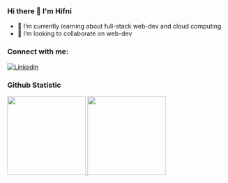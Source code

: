 ### Hi there 👋 I'm Hifni

<!--
**muhifni/muhifni** is a ✨ _special_ ✨ repository because its `README.md` (this file) appears on your GitHub profile.

Here are some ideas to get you started:

- 🔭 I’m currently working on ...
- 📫 How to reach me: [muhammad.gcs@gmail.com](mailto:muhammad.gcs@gmail.com)
- 👯 I’m looking to collaborate on ...
- 🤔 I’m looking for help with ...
- 💬 Ask me about ...

- 😄 Pronouns: ...
- ⚡ Fun fact: ...
-->
- 🌱 I’m currently learning about full-stack web-dev and cloud computing
- 👯 I’m looking to collaborate on web-dev


### Connect with me:
[![Linkedin](https://img.shields.io/badge/-LinkedIn-black?style=for-the-badge&logo=Linkedin)](https://www.linkedin.com/in/muhammad-hifni-485a74164/)

### Github Statistic
<p align="left">
<a href="https://github.com/muhifni">
  <img height="180em" src="https://github-readme-stats-eight-theta.vercel.app/api?username=muhifni&show_icons=true&theme=algolia&include_all_commits=true&count_private=true"/>
  <img height="180em" src="https://github-readme-stats-eight-theta.vercel.app/api/top-langs/?username=muhifni&layout=compact&langs_count=8&theme=algolia"/>
</a>
</p>
